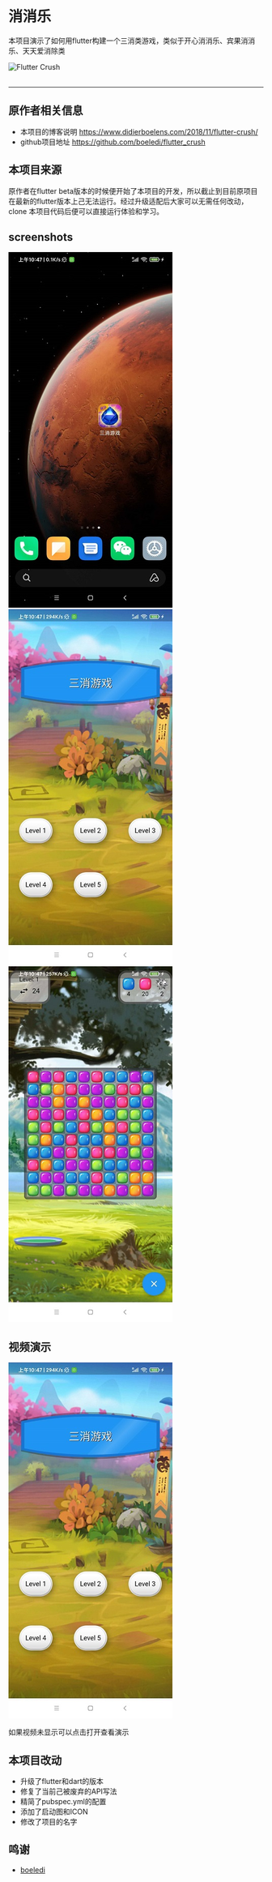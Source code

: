 # 消消乐
本项目演示了如何用flutter构建一个三消类游戏，类似于开心消消乐、宾果消消乐、天天爱消除类

![Flutter Crush](https://www.didierboelens.com/images/blog/flutter_crush_game_page.png)
<br/><br/>

---
## 原作者相关信息
- 本项目的博客说明 https://www.didierboelens.com/2018/11/flutter-crush/
- github项目地址 https://github.com/boeledi/flutter_crush
## 本项目来源
原作者在flutter beta版本的时候便开始了本项目的开发，所以截止到目前原项目在最新的flutter版本上己无法运行。经过升级适配后大家可以无需任何改动，clone 本项目代码后便可以直接运行体验和学习。

## screenshots
![logo](./assets/screenshots/icon.jpg)
![level](./assets/screenshots/level.jpg)
![game](./assets/screenshots/game.jpg)

## 视频演示
[![Watch the video](./assets/screenshots/level.jpg)](https://image.xiaomo.info/github/flutter_crush.mp4)


如果视频未显示可以点击打开查看演示

## 本项目改动
- 升级了flutter和dart的版本
- 修复了当前己被废弃的API写法
- 精简了pubspec.yml的配置
- 添加了启动图和ICON
- 修改了项目的名字

## 鸣谢
- [boeledi](https://github.com/boeledi)